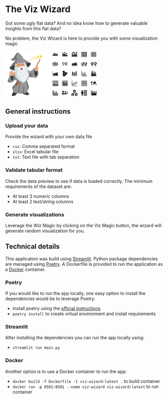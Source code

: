 # The Viz Wizard
Got some ugly flat data? And no idea know how to generate valuable insights from this flat data?

No problem, the Viz Wizard is here to provide you with some visualization magic

<img src="src/images/wiz_charts.png" alt="drawing" width="300"/>

## General instructions

### Upload your data
Provide the wizard with your own data file
- `csv`: Comma separated format
- `xlsx`: Excel tabular file
- `txt`: Text file with tab separation

### Validate tabular format
Check the data preview to see if data is loaded correctly. The minimum requirements of the dataset are:
- At least 3 numeric columns
- At least 2 text/string columns

### Generate visualizations 
Leverage the Wiz Magic by clicking on the Viz Magic button, the wizard will generate random visualization for you.

## Technical details
This application was build using [Streamlit](https://streamlit.io/). Python package dependencies are 
managed using [Poetry](https://python-poetry.org/). A Dockerfile is provided to run the application as a 
[Docker](https://www.docker.com/) container.

### Poetry
If you would like to run the app locally, one easy option to install the dependencies would be to leverage Poetry:
- Install poetry using the [official instructions](https://python-poetry.org/docs/#installation)
- `poetry install` to create virtual environment and install requirements

### Streamlit
After installing the dependencies you can run the app locally using:
- `streamlit run main.py` 

### Docker
Another option is to use a Docker container to run the app:
- `docker build -f Dockerfile -t viz-wizard:latest .` to build container
- `docker run -p 8501:8501 --name viz-wizard viz-wizard:latest` to run container
